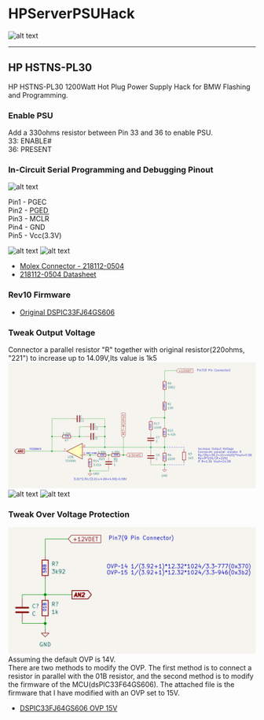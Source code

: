 # **HPServerPSUHack**

![alt text][image11]

---

## HP HSTNS-PL30

HP HSTNS-PL30 1200Watt Hot Plug Power Supply Hack for BMW Flashing and Programming.


[//]: # (Image References)
[image1]: ./resources/mb_front.png "MB Front"
[image2]: ./resources/sb1_front.png "SB1 Front"
[image3]: ./resources/sb1_back.png "SB1 Back"
[image4]: ./resources/pickit3.png "Pickit3"
[image5]: ./resources/connector.png "Connector"
[image6]: ./resources/cable.png "Cable"
[image7]: ./resources/debug.png "Debug"
[image8]: ./resources/vout_fb_sch.png "+12V Feedback Schematic"
[image9]: ./resources/vout_fb_pcb.png "+12V Feedback PCB"
[image10]: ./resources/OVP.png "Over Voltage Protection"
[image11]: ./resources/PL30.png "HP HSTNS-PL30"
[image12]: ./resources/VR.png "10K VR(53CAD-D28-B15L)"

### Enable PSU
Add a 330ohms resistor between Pin 33 and 36 to enable PSU.  
33: ENABLE#  
36: PRESENT  


### In-Circuit Serial Programming and Debugging Pinout

![alt text][image7]

Pin1 - PGEC  
Pin2 - PGED  
Pin3 - <span style="text-decoration:overline">MCLR</span>  
Pin4 - GND  
Pin5 - Vcc(3.3V)  

![alt text][image4]
![alt text][image5]

* [Molex Connector - 218112-0504](https://www.mouser.com/ProductDetail/538-218112-0504)
* [218112-0504 Datasheet](https://www.mouser.com/datasheet/2/276/3/2181120504_CABLE_ASSEMBLIES-2864576.pdf)

### Rev10 Firmware

* [Original DSPIC33FJ64GS606](firmware/Rev10/DSPIC33FJ64GS606.hex)

### Tweak Output Voltage
Connector a parallel resistor "R" together with original resistor(220ohms, "221") to increase up to 14.09V,Its value is 1k5
![alt text][image8]
![alt text][image9]
![alt text][image12]

### Tweak Over Voltage Protection
![alt text][image10]
Assuming the default OVP is 14V.  
There are two methods to modify the OVP. The first method is to connect a resistor in parallel with the 01B resistor, and the second method is to modify the firmware of the MCU(dsPIC33F64GS606).
The attached file is the firmware that I have modified with an OVP set to 15V.

* [DSPIC33FJ64GS606 OVP 15V](firmware/Rev10/Patch/DSPIC33FJ64GS606.hex)
